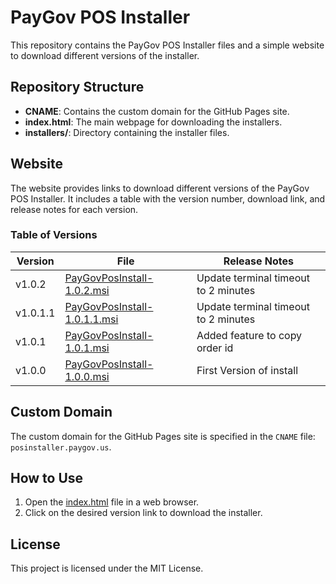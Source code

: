 # PayGov POS Installer

This repository contains the PayGov POS Installer files and a simple website to download different versions of the installer.

## Repository Structure

- **CNAME**: Contains the custom domain for the GitHub Pages site.
- **index.html**: The main webpage for downloading the installers.
- **installers/**: Directory containing the installer files.

## Website

The website provides links to download different versions of the PayGov POS Installer. It includes a table with the version number, download link, and release notes for each version.

### Table of Versions

| Version | File | Release Notes |
| ------- | ---- | ------------- |
| v1.0.2  | [PayGovPosInstall-1.0.2.msi](installers-Prod/PayGovPosInstall-1.0.2.msi) | Update terminal timeout to 2 minutes |
| v1.0.1.1  | [PayGovPosInstall-1.0.1.1.msi](installers-Prod/PayGovPosInstall-1.0.1.1.msi) | Update terminal timeout to 2 minutes |
| v1.0.1    | [PayGovPosInstall-1.0.1.msi](installers-Prod/PayGovPosInstall-1.0.1.msi)   | Added feature to copy order id |
| v1.0.0    | [PayGovPosInstall-1.0.0.msi](installers-Prod/PayGovPosInstall-1.0.0.msi)   | First Version of install |

## Custom Domain

The custom domain for the GitHub Pages site is specified in the `CNAME` file: `posinstaller.paygov.us`.

## How to Use

1. Open the [index.html](index.html) file in a web browser.
2. Click on the desired version link to download the installer.

## License

This project is licensed under the MIT License.